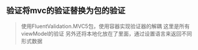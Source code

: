 ﻿## 验证将mvc的验证替换为包的验证
>使用FluentValidation.MVC5包，使用容器实现验证器的解耦
>这里是所有viewModel的验证
>另外还将本地化放在了里面，通过设置语言来返回不同形式数据